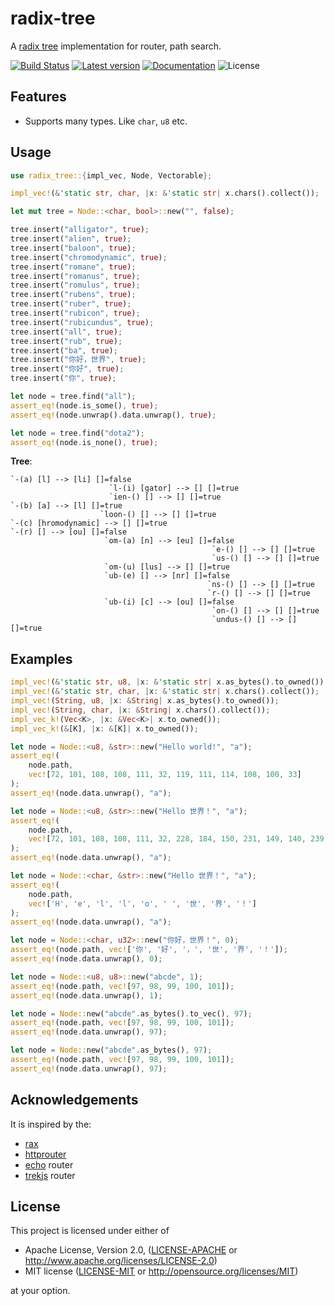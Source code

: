 # radix-tree

A [radix tree] implementation for router, path search.

[![Build Status](https://travis-ci.org/trek-rs/radix-tree.svg?branch=master)](https://travis-ci.org/trek-rs/radix-tree)
[![Latest version](https://img.shields.io/crates/v/radix-tree.svg)](https://crates.io/crates/radix-tree)
[![Documentation](https://docs.rs/radix-tree/badge.svg)](https://docs.rs/radix-tree)
![License](https://img.shields.io/crates/l/radix-tree.svg)

## Features

- Supports many types. Like `char`, `u8` etc.

## Usage

```rust
use radix_tree::{impl_vec, Node, Vectorable};

impl_vec!(&'static str, char, |x: &'static str| x.chars().collect());

let mut tree = Node::<char, bool>::new("", false);

tree.insert("alligator", true);
tree.insert("alien", true);
tree.insert("baloon", true);
tree.insert("chromodynamic", true);
tree.insert("romane", true);
tree.insert("romanus", true);
tree.insert("romulus", true);
tree.insert("rubens", true);
tree.insert("ruber", true);
tree.insert("rubicon", true);
tree.insert("rubicundus", true);
tree.insert("all", true);
tree.insert("rub", true);
tree.insert("ba", true);
tree.insert("你好，世界", true);
tree.insert("你好", true);
tree.insert("你", true);

let node = tree.find("all");
assert_eq!(node.is_some(), true);
assert_eq!(node.unwrap().data.unwrap(), true);

let node = tree.find("dota2");
assert_eq!(node.is_none(), true);
```

**Tree**:

```
`-(a) [l] --> [li] []=false
                      `l-(i) [gator] --> [] []=true
                      `ien-() [] --> [] []=true
`-(b) [a] --> [l] []=true
                    `loon-() [] --> [] []=true
`-(c) [hromodynamic] --> [] []=true
`-(r) [] --> [ou] []=false
                     `om-(a) [n] --> [eu] []=false
                                             `e-() [] --> [] []=true
                                             `us-() [] --> [] []=true
                     `om-(u) [lus] --> [] []=true
                     `ub-(e) [] --> [nr] []=false
                                            `ns-() [] --> [] []=true
                                            `r-() [] --> [] []=true
                     `ub-(i) [c] --> [ou] []=false
                                             `on-() [] --> [] []=true
                                             `undus-() [] --> [] []=true
```

## Examples

```rust
impl_vec!(&'static str, u8, |x: &'static str| x.as_bytes().to_owned());
impl_vec!(&'static str, char, |x: &'static str| x.chars().collect());
impl_vec!(String, u8, |x: &String| x.as_bytes().to_owned());
impl_vec!(String, char, |x: &String| x.chars().collect());
impl_vec_k!(Vec<K>, |x: &Vec<K>| x.to_owned());
impl_vec_k!(&[K], |x: &[K]| x.to_owned());

let node = Node::<u8, &str>::new("Hello world!", "a");
assert_eq!(
    node.path,
    vec![72, 101, 108, 108, 111, 32, 119, 111, 114, 108, 100, 33]
);
assert_eq!(node.data.unwrap(), "a");

let node = Node::<u8, &str>::new("Hello 世界！", "a");
assert_eq!(
    node.path,
    vec![72, 101, 108, 108, 111, 32, 228, 184, 150, 231, 149, 140, 239, 188, 129]
);
assert_eq!(node.data.unwrap(), "a");

let node = Node::<char, &str>::new("Hello 世界！", "a");
assert_eq!(
    node.path,
    vec!['H', 'e', 'l', 'l', 'o', ' ', '世', '界', '！']
);
assert_eq!(node.data.unwrap(), "a");

let node = Node::<char, u32>::new("你好，世界！", 0);
assert_eq!(node.path, vec!['你', '好', '，', '世', '界', '！']);
assert_eq!(node.data.unwrap(), 0);

let node = Node::<u8, u8>::new("abcde", 1);
assert_eq!(node.path, vec![97, 98, 99, 100, 101]);
assert_eq!(node.data.unwrap(), 1);

let node = Node::new("abcde".as_bytes().to_vec(), 97);
assert_eq!(node.path, vec![97, 98, 99, 100, 101]);
assert_eq!(node.data.unwrap(), 97);

let node = Node::new("abcde".as_bytes(), 97);
assert_eq!(node.path, vec![97, 98, 99, 100, 101]);
assert_eq!(node.data.unwrap(), 97);
```

## Acknowledgements

It is inspired by the:

- [rax]
- [httprouter]
- [echo] router
- [trekjs] router

## License

This project is licensed under either of

- Apache License, Version 2.0, ([LICENSE-APACHE](LICENSE-APACHE) or
  http://www.apache.org/licenses/LICENSE-2.0)
- MIT license ([LICENSE-MIT](LICENSE-MIT) or
  http://opensource.org/licenses/MIT)

at your option.

[radix tree]: https://en.wikipedia.org/wiki/Radix_tree
[rax]: https://github.com/antirez/rax
[httprouter]: https://github.com/julienschmidt/httprouter
[echo]: https://github.com/labstack/echo
[trekjs]: https://github.com/trekjs/router
